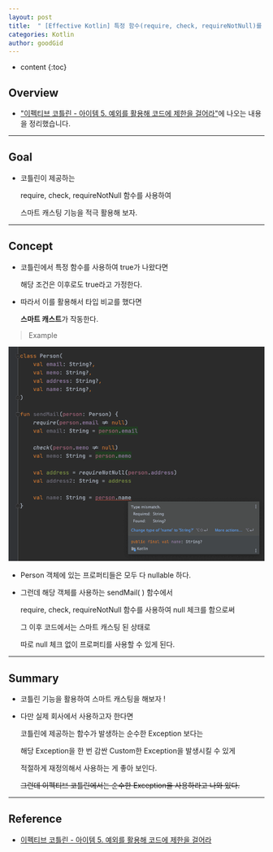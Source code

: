 ```yaml
---
layout: post
title:  " [Effective Kotlin] 특정 함수(require, check, requireNotNull)를 사용해 스마트 캐스팅 기능 활용하기 "
categories: Kotlin
author: goodGid
---
```

* content
{:toc}

## Overview

* ["이펙티브 코틀린 - 아이템 5. 예외를 활용해 코드에 제한을 걸어라"](https://bit.ly/3F2kh2t)에 나오는 내용을 정리했습니다.


---

## Goal

* 코틀린이 제공하는 

  require, check, requireNotNull 함수를 사용하여 
  
  스마트 캐스팅 기능을 적극 활용해 보자.


---

## Concept

* 코틀린에서 특정 함수를 사용하여 true가 나왔다면

  해당 조건은 이후로도 true라고 가정한다.

* 따라서 이를 활용해서 타입 비교를 했다면

  **스마트 캐스트**가 작동한다.

> Example 

![](/assets/img/kotlin/Effective-Kotlin-Smart-Casting_1.png)

* Person 객체에 있는 프로퍼티들은 모두 다 nullable 하다.

* 그런데 해당 객체를 사용하는 sendMail( ) 함수에서

  require, check, requireNotNull 함수를 사용하여 null 체크를 함으로써

  그 이후 코드에서는 스마트 캐스팅 된 상태로

  따로 null 체크 없이 프로퍼티를 사용할 수 있게 된다.

---

## Summary

* 코틀린 기능을 활용하여 스마트 캐스팅을 해보자 !

* 다만 실제 회사에서 사용하고자 한다면 

  코틀린에 제공하는 함수가 발생하는 순수한 Exception 보다는

  해당 Exception을 한 번 감싼 Custom한 Exception을 발생시킬 수 있게 
  
  적절하게 재정의해서 사용하는 게 좋아 보인다.

  ~~그런데 이펙티브 코틀린에서는 순수한 Exception을 사용하라고 나와 있다.~~

---

## Reference

* [이펙티브 코틀린 - 아이템 5. 예외를 활용해 코드에 제한을 걸어라](https://bit.ly/3F2kh2t)